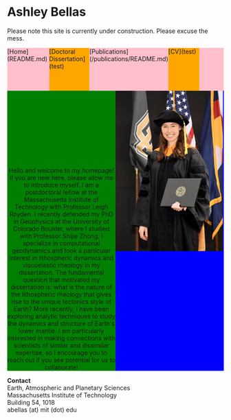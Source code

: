 # Ashley Bellas     
 
 Please note this site is currently under construction. Please excuse the mess.

<html>
<head></head>
 <body>
    <div style="width: 100%; display: table;">
        <div style="display: table-row; height: 100px;">
            <div style="width: 20%; display: table-cell; background: pink;">
             [Home](README.md)
            </div>
            <div style="width: 20%; display: table-cell; background: orange;">
             [Doctoral Dissertation](test) 
            </div>
            <div style="width: 20%; display: table-cell; background: pink;">
             [Publications](/publications/README.md) 
            </div>
            <div style="width: 20%; display: table-cell; background: orange;">
             [CV](test)
            </div>
            <div style="width: 20%; display: table-cell; background: pink;">
            </div>
        </div>
    </div>
 </body>
</html>
  
  
  
  

<html>
<head></head>
 <body>
    <div style="width: 100%; display: table;">
        <div style="display: table-row; height: 100px;">
            <div style="width: 50%; display: table-cell; background: green;">
                <center>Hello and welcome to my homepage! If you are new here, please allow me to introduce myself. I am a postdoctoral fellow at the Massachusetts Institute of Technology with Professor Leigh Royden. I recently defended my PhD in Geophysics at the University of Colorado Boulder, where I studied with Professor Shijie Zhong. I specialize in computational geodynamics and took a particular interest in lithospheric dynamics and viscoelastic rheology in my dissertation. The fundamental question that motivated my dissertation is: what is the nature of the lithospheric rheology that gives rise to the unique tectonics style of Earth? More recently, I have been exploring analytic techniques to study the dynamics and structure of Earth's lower mantle. I am particularly interested in making connections with scientists of similar and dissimilar expertise, so I encourage you to reach out if you see potential for us to collaborate!</center>
            </div>
            <div style="display: table-cell; background: blue;"> 
                <img align="center" width="250px" src="3_highres.jpg">
            </div>
        </div>
    </div>
 </body>
</html>
  
  
**Contact**  
Earth, Atmospheric and Planetary Sciences  
Massachusetts Institute of Technology  
Building 54, 1018  
abellas (at) mit (dot) edu

